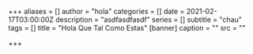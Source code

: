 +++
aliases = []
author = "hola"
categories = []
date = 2021-02-17T03:00:00Z
description = "asdfasdfasdf"
series = []
subtitle = "chau"
tags = []
title = "Hola Que Tal Como Estas"
[banner]
caption = ""
src = ""

+++
